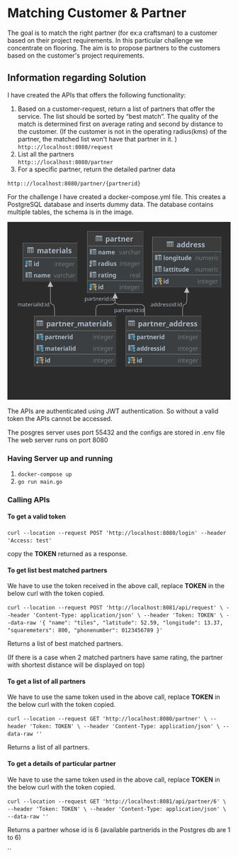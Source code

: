 # Matching Customer & Partner
The goal is to match the right partner (for ex:a craftsman) to a customer based on their project 
requirements. In this particular challenge we concentrate on flooring. The aim is to propose partners to the customers 
based on the customer's project requirements.

## Information regarding Solution
I have created the APIs that offers the following functionality:
1. Based on a customer-request, return a list of partners that offer the service. The list
should be sorted by “best match”. The quality of the match is determined first on
average rating and second by distance to the customer. (If the customer is not in the operating radius(kms) of the 
partner, the matched list won't have that partner in it. )
`http:://localhost:8080/request` <br />
2. List all the partners <br />
`http:://localhost:8080/partner`<br />
3. For a specific partner, return the detailed partner data <br />
 
`http:://localhost:8080/partner/{partnerid}`

For the challenge I have created a docker-compose.yml file.
This creates a PostgreSQL database and inserts dummy data. The database contains multiple tables, 
the schema is in the image.

![schema](https://github.com/chandanacharya1/customer-matching/blob/main/db/db.png?raw=true)

The APIs are authenticated using JWT authentication. 
So without a valid token the APIs cannot be accessed.

The posgres server uses port 55432 and the configs are stored in .env file
The web server runs on port 8080
### Having Server up and running
1. `docker-compose up`
2. `go run main.go`

### Calling APIs
#### To get a valid token 

`curl --location --request POST 'http://localhost:8080/login' --header 'Access: test'`

copy the **TOKEN** returned as a response.

#### To get list best matched partners
We have to use the token received in the above call,
replace **TOKEN** in the below curl with the token copied.

`curl --location --request POST 'http://localhost:8081/api/request' \
--header 'Content-Type: application/json' \
--header 'Token: TOKEN' \
--data-raw '{
"name": "tiles",
"latitude": 52.59,
"longitude": 13.37,
"squaremeters": 800,
"phonenumber": 0123456789
}'`

Returns a list of best matched partners.

(If there is a case when 2 matched partners have same rating, the partner with shortest distance will be 
displayed on top)

#### To get a list of all partners
We have to use the same token used in the above call,
replace **TOKEN** in the below curl with the token copied.

`curl --location --request GET 'http://localhost:8080/partner' \
--header 'Token: TOKEN' \
--header 'Content-Type: application/json' \
--data-raw ''`

Returns a list of all partners.

#### To get a details of particular partner
We have to use the same token used in the above call,
replace **TOKEN** in the below curl with the token copied.

`curl --location --request GET 'http://localhost:8081/api/partner/6' \
--header 'Token: TOKEN' \
--header 'Content-Type: application/json' \
--data-raw ''`

Returns a partner whose id is 6 
(available partnerids in the Postgres db are 1 to 6)

``

